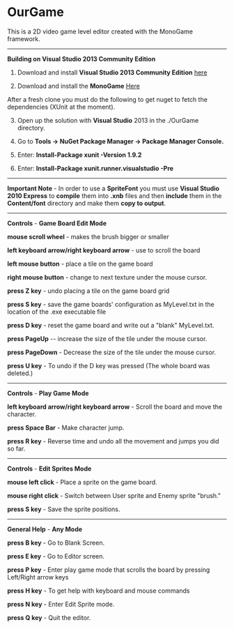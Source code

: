 OurGame
=======

This is a 2D video game level editor created with the MonoGame framework.

---

**Building on Visual Studio 2013 Community Edition**

1.  Download and install **Visual Studio 2013 Community Edition** <a href="http://www.visualstudio.com/products/free-developer-offers-vs?wt.mc_id=p~CO~COMMUNITY~SEARCH~FY15~11Nov~GOOGLE~visual%20studio%20free%20download&WT.srch=1&WT.mc_id=SEM_GOO_USEvergreenSearch_Unassigned&CR_CC=300219949">here</a>

2.  Download and install the **MonoGame** <a href="http://www.monogame.net/">Here</a>

After a fresh clone you must do the following to get nuget to fetch the dependencies (XUnit at the moment).  

3.  Open up the solution with **Visual Studio** 2013 in the ./OurGame directory.

4.  Go to **Tools -> NuGet Package Manager -> Package Manager Console.**

5.  Enter:  **Install-Package xunit -Version 1.9.2**

6.  Enter:  **Install-Package xunit.runner.visualstudio -Pre**

---

**Important Note**  - In order to use a **SpriteFont** you must use **Visual Studio 2010 Express** to **compile** them into **.xnb** files and then **include** them in the **Content/font** directory and make them **copy to output**.

---

**Controls** - **Game Board Edit Mode**

**mouse scroll wheel** - makes the brush bigger or smaller

**left keyboard arrow/right keyboard arrow** - use to scroll the board

**left mouse button** - place a tile on the game board

**right mouse button** - change to next texture under the mouse cursor.

**press Z key** - undo placing a tile on the game board grid

**press S key** - save the game boards' configuration as MyLevel.txt in the location of the .exe executable file

**press D key** - reset the game board and write out  a "blank" MyLevel.txt.

**press PageUp** -- increase the size of the tile under the mouse cursor.

**press PageDown** - Decrease the size of the tile under the mouse cursor.

**press U key** - To undo if the D key was pressed (The whole board was deleted.)

---

**Controls** - **Play Game Mode**

**left keyboard arrow/right keyboard arrow** - Scroll the board and move the character.

**press Space Bar** - Make character jump.

**press R key** - Reverse time and undo all the movement and jumps you did so far.

---

**Controls** - **Edit Sprites Mode**

**mouse left click** - Place a sprite on the game board.

**mouse right click** - Switch between User sprite and Enemy sprite "brush."

**press S key** - Save the sprite positions.

---

**General Help** - **Any Mode**

**press B key** - Go to Blank Screen.

**press E key** - Go to Editor screen.

**press P key** - Enter play game mode that scrolls the board by pressing Left/Right arrow keys

**press H key** - To get help with keyboard and mouse commands

**press N key** - Enter Edit Sprite mode.

**press Q key** - Quit the editor.

